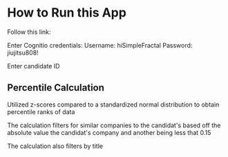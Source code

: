 # How to Run this App

Follow this link:

Enter Cognitio credentials:
Username: hiSimpleFractal
Password: jiujitsu808!

Enter candidate ID

## Percentile Calculation

Utilized z-scores compared to a standardized normal distribution to obtain percentile ranks of data

The calculation filters for similar companies to the candidat's based off the absolute value the candidat's company and another being less that 0.15

The calculation also filters by title
